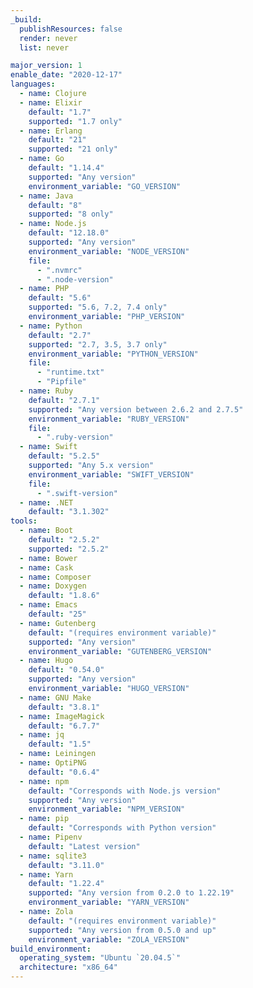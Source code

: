 ```yaml
---
_build:
  publishResources: false
  render: never
  list: never

major_version: 1
enable_date: "2020-12-17"
languages:
  - name: Clojure
  - name: Elixir
    default: "1.7"
    supported: "1.7 only"
  - name: Erlang
    default: "21"
    supported: "21 only"
  - name: Go
    default: "1.14.4"
    supported: "Any version"
    environment_variable: "GO_VERSION"
  - name: Java
    default: "8"
    supported: "8 only"
  - name: Node.js
    default: "12.18.0"
    supported: "Any version"
    environment_variable: "NODE_VERSION"
    file:
      - ".nvmrc"
      - ".node-version"
  - name: PHP
    default: "5.6"
    supported: "5.6, 7.2, 7.4 only"
    environment_variable: "PHP_VERSION"
  - name: Python
    default: "2.7"
    supported: "2.7, 3.5, 3.7 only"
    environment_variable: "PYTHON_VERSION"
    file:
      - "runtime.txt"
      - "Pipfile"
  - name: Ruby
    default: "2.7.1"
    supported: "Any version between 2.6.2 and 2.7.5"
    environment_variable: "RUBY_VERSION"
    file:
      - ".ruby-version"
  - name: Swift
    default: "5.2.5"
    supported: "Any 5.x version"
    environment_variable: "SWIFT_VERSION"
    file:
      - ".swift-version"
  - name: .NET
    default: "3.1.302"
tools:
  - name: Boot
    default: "2.5.2"
    supported: "2.5.2"
  - name: Bower
  - name: Cask
  - name: Composer
  - name: Doxygen
    default: "1.8.6"
  - name: Emacs
    default: "25"
  - name: Gutenberg
    default: "(requires environment variable)"
    supported: "Any version"
    environment_variable: "GUTENBERG_VERSION"
  - name: Hugo
    default: "0.54.0"
    supported: "Any version"
    environment_variable: "HUGO_VERSION"
  - name: GNU Make
    default: "3.8.1"
  - name: ImageMagick
    default: "6.7.7"
  - name: jq
    default: "1.5"
  - name: Leiningen
  - name: OptiPNG
    default: "0.6.4"
  - name: npm
    default: "Corresponds with Node.js version"
    supported: "Any version"
    environment_variable: "NPM_VERSION"
  - name: pip
    default: "Corresponds with Python version"
  - name: Pipenv
    default: "Latest version"
  - name: sqlite3
    default: "3.11.0"
  - name: Yarn
    default: "1.22.4"
    supported: "Any version from 0.2.0 to 1.22.19"
    environment_variable: "YARN_VERSION"
  - name: Zola
    default: "(requires environment variable)"
    supported: "Any version from 0.5.0 and up"
    environment_variable: "ZOLA_VERSION"
build_environment:
  operating_system: "Ubuntu `20.04.5`"
  architecture: "x86_64"
---
```

